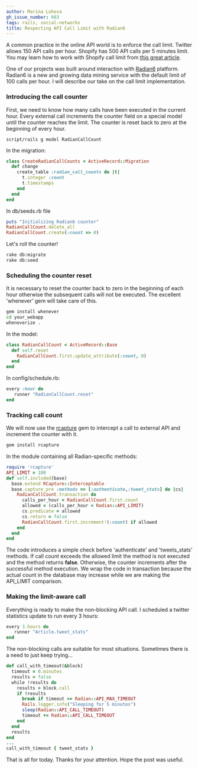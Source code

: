 ```yaml
---
author: Marina Lohova
gh_issue_number: 663
tags: rails, social-networks
title: Respecting API Call Limit with Radian6
---
```




A common practice in the online API world is to enforce the call limit. Twitter allows 150 API calls per hour. Shopify has 500 API calls per 5 minutes limit. You may learn how to work with Shopify call limit from [this great article](http://wiki.shopify.com/Learning_to_Respect_the_API_calls_limit).

One of our projects was built around interaction with [Radian6](http://www.radian6.com/) platform. Radian6 is a new and growing data mining service with the default limit of 100 calls per hour. I will describe our take on the call limit implementation.

### Introducing the call counter

First, we need to know how many calls have been executed in the current hour. Every external call increments the counter field on a special model until the counter reaches the limit. The counter is reset back to zero at the beginning of every hour.

```
script/rails g model RadianCallCount
```

In the migration:

```ruby
class CreateRadianCallCounts < ActiveRecord::Migration
  def change
    create_table :radian_call_counts do |t|
      t.integer :count
      t.timestamps
    end
  end
end
```

In db/seeds.rb file

```ruby
puts "Initializing Radian6 counter"
RadianCallCount.delete_all
RadianCallCount.create(:count => 0)
```

Let's roll the counter!

```bash
rake db:migrate
rake db:seed
```

### Scheduling the counter reset

It is necessary to reset the counter back to zero in the beginning of each hour otherwise the subsequent calls will not be executed. The excellent 'whenever' gem will take care of this.

```bash
gem install whenever
cd your_webapp
wheneverize .
```

In the model:

```ruby
class RadianCallCount < ActiveRecord::Base
  def self.reset
    RadianCallCount.first.update_attribute(:count, 0)
  end
end
```

In config/schedule.rb:

```ruby
every :hour do 
   runner "RadianCallCount.reset"
end
```

### Tracking call count

We will now use the [rcapture](https://rubygems.org/gems/rcapture) gem to intercept a call to external API and increment the counter with it.

```bash
gem install rcapture
```

In the module containing all Radian-specific methods:

```ruby
require 'rcapture'
API_LIMIT = 100
def self.included(base)
  base.extend RCapture::Interceptable
  base.capture_pre :methods => [:authenticate,:tweet_stats] do |cs|
    RadianCallCount.transaction do 
      calls_per_hour = RadianCallCount.first.count 
      allowed = (calls_per_hour < Radian::API_LIMIT)
      cs.predicate = allowed
      cs.return = false 
      RadianCallCount.first.increment!(:count) if allowed
    end
  end
end
```

The code introduces a simple check before 'authenticate' and 'tweets_stats' methods. If call count exceeds the allowed limit the method is not executed and the method returns **false**. Otherwise, the counter increments after the successful method execution. We wrap the code in transaction because the actual count in the database may increase while we are making the API_LIMIT comparison.

### Making the limit-aware call

Everything is ready to make the non-blocking API call. I scheduled a twitter statistics update to run every 3 hours:

```ruby
every 3.hours do
   runner "Article.tweet_stats"
end
```

The non-blocking calls are suitable for most situations. Sometimes there is a need to just keep trying...

```ruby
def call_with_timeout(&block)
  timeout = 0.minutes 
  results = false 
  while !results do
    results = block.call
    if !results
      break if timeout >= Radian::API_MAX_TIMEOUT
      Rails.logger.info("Sleeping for 5 minutes")
      sleep(Radian::API_CALL_TIMEOUT)
      timeout += Radian::API_CALL_TIMEOUT
    end
  end
  results 
end
...
call_with_timeout { tweet_stats }
```

That is all for today. Thanks for your attention. Hope the post was useful.


